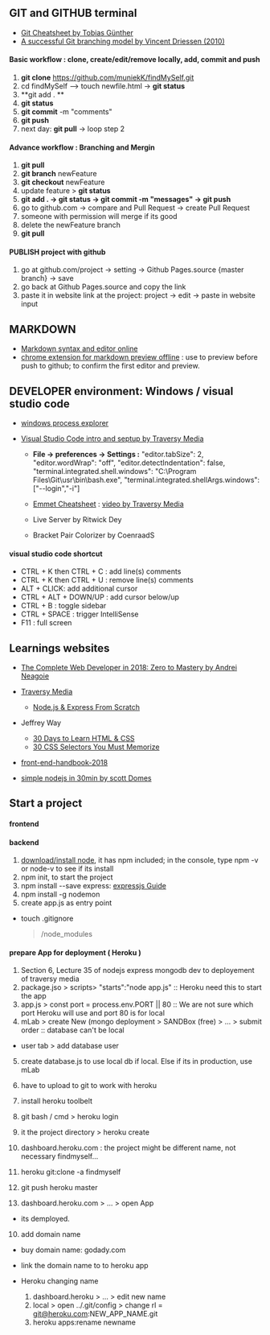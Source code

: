 ## GIT and GITHUB terminal 

- [Git Cheatsheet by Tobias Günther](https://www.git-tower.com/blog/git-cheat-sheet)
- [A successful Git branching model by Vincent Driessen (2010)](https://nvie.com/posts/a-successful-git-branching-model/)


#### Basic workflow : clone, create/edit/remove locally, add, commit and push
  1. **git clone** https://github.com/muniekK/findMySelf.git
  2. cd findMySelf --> touch newfile.html -> **git status** 
  3. **git add . **
  4. **git status**
  5. **git commit** -m "comments"
  6. **git push**
  7. next day: **git pull** -> loop step 2


#### Advance workflow : **Branching** and **Mergin**
  1. **git pull**
  2. **git branch** newFeature
  3. **git checkout** newFeature
  4. update feature > **git status**
  5. **git add . -> git status -> git commit -m "messages" -> git push**
  6. go to github.com -> compare and Pull Request -> create Pull Request
  7. someone with permission will merge if its good
  8. delete the newFeature branch
  9. **git pull**


#### PUBLISH project with github
1. go at github.com/project -> setting -> Github Pages.source {master branch} -> save
2. go back at Github Pages.source and copy the link
3. paste it in website link at the project: project -> edit -> paste in website input

## MARKDOWN

- [Markdown syntax and editor online](https://stackedit.io/app#)
- [chrome extension for markdown preview offline](https://stackoverflow.com/questions/9843609/view-markdown-files-offline) : use to preview before push to github; to confirm the first editor and preview.

## DEVELOPER environment: Windows / visual studio code
- [windows process explorer](https://docs.microsoft.com/en-us/sysinternals/downloads/process-explorer)
- [Visual Studio Code intro and septup by Traversy Media](https://www.youtube.com/watch?v=fnPhJHN0jTE)

  - **File -> preferences -> Settings :**
  "editor.tabSize": 2,
  "editor.wordWrap": "off",
  "editor.detectIndentation": false,
  "terminal.integrated.shell.windows": "C:\\Program Files\\Git\\usr\\bin\\bash.exe",
  "terminal.integrated.shellArgs.windows": ["--login","-i"]

  - [Emmet Cheatsheet](https://docs.emmet.io/cheat-sheet/) : [video by Traversy Media](https://www.youtube.com/watch?v=5BIAdWNcr8Y)
  - Live Server by Ritwick Dey
  - Bracket Pair Colorizer by CoenraadS

#### visual studio code shortcut
- CTRL + K then CTRL + C : add line(s) comments
- CTRL + K then CTRL + U : remove line(s) comments
- ALT + CLICK: add additional cursor
- CTRL + ALT + DOWN/UP : add cursor below/up
- CTRL + B : toggle sidebar
- CTRL + SPACE : trigger IntelliSense
- F11 : full screen

## Learnings websites
- [The Complete Web Developer in 2018: Zero to Mastery by Andrei Neagoie](https://www.udemy.com/the-complete-web-developer-in-2018/)
- [Traversy Media](https://www.youtube.com/user/TechGuyWeb/playlists)
  - [Node.js & Express From Scratch](https://www.youtube.com/watch?v=k_0ZzvHbNBQ&list=PLillGF-RfqbYRpji8t4SxUkMxfowG4Kqp)

- Jeffrey Way
  - [30 Days to Learn HTML & CSS](https://cosmolearning.org/video-lectures/course-introduction-3/)
  - [30 CSS Selectors You Must Memorize](https://code.tutsplus.com/tutorials/the-30-css-selectors-you-must-memorize--net-16048)
- [front-end-handbook-2018](https://github.com/FrontendMasters/front-end-handbook-2018)

- [simple nodejs in 30min by scott Domes](https://medium.freecodecamp.org/building-a-simple-node-js-api-in-under-30-minutes-a07ea9e390d2)

## Start a project
#### frontend

#### backend
1. [download/install node](https://nodejs.org/en/download/), it has npm included; in the console, type npm -v or node-v to see if its install
2. npm init, to start the project
3. npm install --save express: [expressjs Guide](https://expressjs.com/en/guide/routing.html)
4. npm install -g nodemon
4. create app.js as entry point


- touch .gitignore
  > /node_modules


#### prepare App for deployment ( Heroku ) 
1. Section 6, Lecture 35 of nodejs express mongodb dev to deployement of traversy media
2. package.jso > scripts> "starts":"node app.js"  :: Heroku need this to start the app
3. app.js > const port = process.env.PORT || 80   :: We are not sure which port Heroku will use and port 80 is for local
4. mLab > create New (mongo deployment > SANDBox (free) > ... > submit order           :: database can't be local
  - user tab > add database user
5. create database.js to use local db if local. Else if its in production, use mLab

6. have to upload to git to work with heroku
7. install heroku toolbelt
  1. git bash / cmd > heroku login
  2. it the project directory > heroku create  
8. dashboard.heroku.com : the project might be different name, not necessary findmyself...
  1. heroku git:clone -a findmyself
  2. git push heroku master
9. dashboard.heroku.com > ... > open App 
  - its demployed.
10. add domain name
  - buy domain name: godady.com
  - link the domain name to to heroku app

- Heroku changing name
  1. dashboard.heroku > ... > edit new name
  2. local > open ../.git/config  > change rl = git@heroku.com:NEW_APP_NAME.git
  3. heroku apps:rename newname

